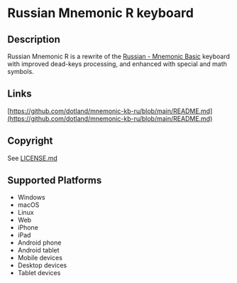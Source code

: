Russian Mnemonic R keyboard
==============

Description
-----------
Russian Mnemonic R is a rewrite of the [Russian - Mnemonic Basic](https://help.keyman.com/keyboard/basic_kbdrum/) keyboard with improved dead-keys processing, and enhanced with special and math symbols.

Links
-----
[https://github.com/dotland/mnemonic-kb-ru/blob/main/README.md](https://github.com/dotland/mnemonic-kb-ru/blob/main/README.md)

Copyright
---------
See [LICENSE.md](LICENSE.md)

Supported Platforms
-------------------
 * Windows
 * macOS
 * Linux
 * Web
 * iPhone
 * iPad
 * Android phone
 * Android tablet
 * Mobile devices
 * Desktop devices
 * Tablet devices

